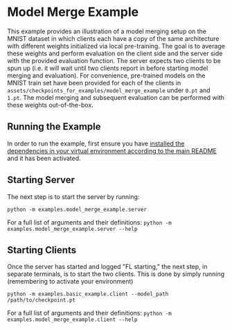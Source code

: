 # Model Merge Example
This example provides an illustration of a model merging setup on the MNIST dataset in which clients each have
a copy of the same architecture with different weights initialized via local pre-training. The goal is to
average these weights and perform evaluation on the client side and the server side with the provided
evaluation function. The server expects two clients to be spun up (i.e. it will wait until two clients
report in before starting model merging and evaluation). For convenience, pre-trained models on the MNIST
train set have been provided for each of the clients in `assets/checkpoints_for_examples/model_merge_example`
under `0.pt` and `1.pt`. The model merging and subsequent evaluation can be performed with these weights
out-of-the-box.

## Running the Example
In order to run the example, first ensure you have [installed the dependencies in your virtual environment according to the main README](/README.md#development-requirements) and it has been activated.

## Starting Server

The next step is to start the server by running:
```
python -m examples.model_merge_example.server
```
For a full list of arguments and their definitions: `python -m examples.model_merge_example.server --help`

## Starting Clients

Once the server has started and logged "FL starting," the next step, in separate terminals, is to start the two
clients. This is done by simply running (remembering to activate your environment)
```
python -m examples.basic_example.client --model_path /path/to/checkpoint.pt
```
For a full list of arguments and their definitions: `python -m examples.model_merge_example.client --help`
